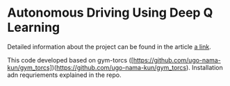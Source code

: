 # Autonomous Driving Using Deep Q Learning


Detailed information about the project can be found in the article [a link](https://github.com/root999/Autonomous-Driving-Using-Deep-Q-Learning/blob/master/Autonomous%20Driving%20Using%20Deep%20Q%20Learning%20Algorithm%20Article.pdf).

This code developed based on gym-torcs ([https://github.com/ugo-nama-kun/gym_torcs])(https://github.com/ugo-nama-kun/gym_torcs). Installation adn requriements explained in the repo.
